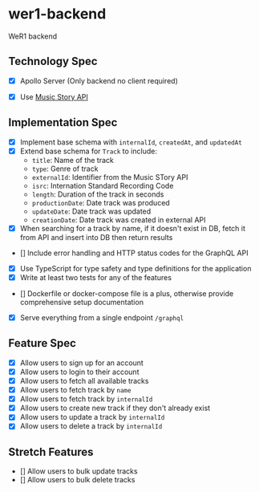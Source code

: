 # wer1-backend
WeR1 backend

## Technology Spec
- [x] Apollo Server (Only backend no client required)
- [x] Use [Music Story API](https://developers.music-story.com/developers)


## Implementation Spec
- [x] Implement base schema with `internalId`, `createdAt`, and `updatedAt`
- [x] Extend base schema for `Track` to include:
    - `title`: Name of the track
    - `type`: Genre of track
    - `externalId`: Identifier from the Music STory API
    - `isrc`: Internation Standard Recording Code
    - `length`: Duration of the track in seconds
    - `productionDate`: Date track was produced
    - `updateDate`: Date track was updated
    - `creationDate`: Date track was created in external API
- [x] When searching for a track by name, if it doesn't exist in DB, fetch it from API and insert into DB then return results
- [] Include error handling and HTTP status codes for the GraphQL API
- [x] Use TypeScript for type safety and type definitions for the application
- [x] Write at least two tests for any of the features
- [] Dockerfile or docker-compose file is a plus, otherwise provide comprehensive setup documentation
- [x] Serve everything from a single endpoint `/graphql`

## Feature Spec
- [x] Allow users to  sign up for an account
- [x] Allow users to  login to their account
- [x] Allow users to fetch all available tracks
- [x] Allow users to fetch track by `name`
- [x] Allow users to fetch track by `internalId`
- [x] Allow users to create new track if they don't already exist
- [x] Allow users to update a track by `internalId`
- [x] Allow users to delete a track by `internalId`

## Stretch Features
- [] Allow users to bulk update tracks
- [] Allow users to bulk delete tracks
